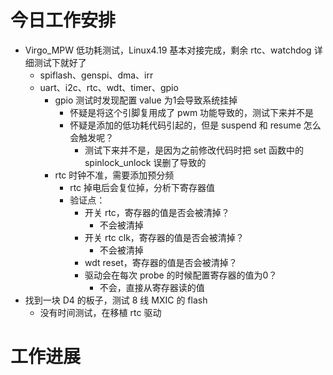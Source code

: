 



# 今日工作安排
- Virgo_MPW 低功耗测试，Linux4.19 基本对接完成，剩余 rtc、watchdog 详细测试下就好了
	- spiflash、genspi、dma、irr
	- uart、i2c、rtc、wdt、timer、gpio
		- gpio 测试时发现配置 value 为1会导致系统挂掉
			- 怀疑是将这个引脚复用成了 pwm 功能导致的，测试下来并不是
			- 怀疑是添加的低功耗代码引起的，但是 suspend 和 resume 怎么会触发呢？
				- 测试下来并不是，是因为之前修改代码时把 set 函数中的 spinlock_unlock 误删了导致的
		- rtc 时钟不准，需要添加预分频
			- rtc 掉电后会复位掉，分析下寄存器值
			- 验证点：
				- 开关 rtc，寄存器的值是否会被清掉？
					- 不会被清掉
				- 开关 rtc clk，寄存器的值是否会被清掉？
					- 不会被清掉
				- wdt reset，寄存器的值是否会被清掉？
				- 驱动会在每次 probe 的时候配置寄存器的值为0？
					- 不会，直接从寄存器读的值
- 找到一块 D4 的板子，测试 8 线 MXIC 的 flash
	- 没有时间测试，在移植 rtc 驱动


# 工作进展





